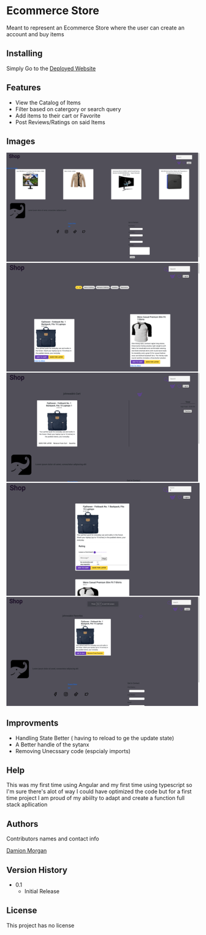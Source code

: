 # Ecommerce Store
Meant to represent an Ecommerce Store where the user can create an account and buy items
## Installing
Simply Go to the [Deployed Website](https://angular-ts.onrender.com/) 
## Features
* View the Catalog of Items
* Filter based on catergory or search query
* Add items to their cart or Favorite 
* Post Reviews/Ratings on said Items

## Images
![HomePage](./readMeImages/HomePage.png)
![Catalog](./readMeImages/CatalogPage.png)
![Cart](./readMeImages/CartPage.png)
![Search](./readMeImages/SearchPage.png)
![Favorite](./readMeImages/FavoritePage.png)


## Improvments
* Handling State Better ( having to reload to ge the update state)
* A Better handle of the sytanx 
* Removing Unecssary code (espcialy imports)
## Help
This was my first time using Angular and my first time using typescript so I'm sure there's alot of way I could have optimized the code but for a first time project I am proud of my abiilty to adapt and create a function full stack apllication 

## Authors

Contributors names and contact info

[Damion Morgan](https://github.com/BeginnerLevelUP)


## Version History


* 0.1
    * Initial Release

## License

This project has no license 

